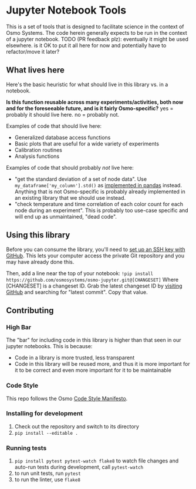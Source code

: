 # Jupyter Notebook Tools
This is a set of tools that is designed to facilitate science in the context of Osmo Systems.
The code herein generally expects to be run in the context of a jupyter notebook. TODO (PR feedback plz): eventually it might be used elsewhere. is it OK to put it all here for now and potentially have to refactor/move it later?

## What lives here

Here's the basic heuristic for what should live in this library vs. in a notebook.

**Is this function reusable across many experiments/activities, both now and for the foreseeable future, and is it fairly Osmo-specific?**
yes = probably it should live here. no = probably not.

Examples of code that should live here:

* Generalized database access functions
* Basic plots that are useful for a wide variety of experiments
* Calibration routines
* Analysis functions

Examples of code that should probably *not* live here:

* "get the standard deviation of a set of node data". Use `my_dataframe['my_column'].std()` as [implemented in pandas](https://pandas.pydata.org/pandas-docs/stable/generated/pandas.Series.std.html) instead. Anything that is not Osmo-specific is probably already implemented in an existing library that we should use instead.
* "check temperature and time correlation of each color count for each node during an experiment". This is probably too use-case specific and will end up as unmaintained, "dead code".

## Using this library

Before you can consume the library, you'll need to [set up an SSH key with GitHub](https://help.github.com/articles/adding-a-new-ssh-key-to-your-github-account/). This lets your computer access the private Git repository and you may have already done this.

Then, add a line near the top of your notebook:
`!pip install https://github.com/osmosystems/osmo-jupyter.git@[CHANGESET]`
Where [CHANGESET] is a changeset ID. Grab the latest changeset ID by [visiting GitHub](https://github.com/OsmoSystems/osmo-jupyter) and searching for "latest commit". Copy that value.

## Contributing

### High Bar

The "bar" for including code in this library is higher than that seen in our jupyter notebooks. This is because:
* Code in a library is more trusted, less transparent
* Code in this library will be reused more, and thus it is more important for it to be correct and even more important for it to be maintainable

### Code Style

This repo follows the Osmo [Code Style Manifesto](https://docs.google.com/document/d/1W1Ipug8IACL4PfZAq5bQKlmfcJGmHGKNH95_FwJcjaI).


### Installing for development

1. Check out the repository and switch to its directory
2. `pip install --editable .`


### Running tests

1. `pip install pytest pytest-watch flake8`
 to watch file changes and auto-run tests during development, call `pytest-watch`
2. to run unit tests, run `pytest`
3. to run the linter, use `flake8`
